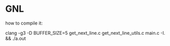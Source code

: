# GNL

how to compile it:

clang -g3 -D BUFFER_SIZE=5 get_next_line.c get_next_line_utils.c main.c -I. && ./a.out